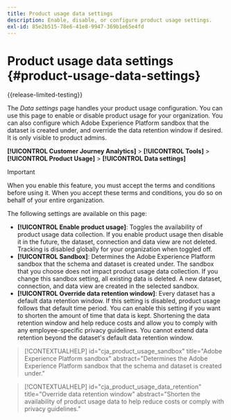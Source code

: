 ```yaml
---
title: Product usage data settings
description: Enable, disable, or configure product usage settings.
exl-id: 85e2b515-78e6-41e8-9947-369b1e65e4fd
---
```

# Product usage data settings {#product-usage-data-settings}

{{release-limited-testing}}

The _Data settings_ page handles your product usage configuration. You can use this page to enable or disable product usage for your organization. You can also configure which Adobe Experience Platform sandbox that the dataset is created under, and override the data retention window if desired. It is only visible to product admins.

**[!UICONTROL Customer Journey Analytics]** > **[!UICONTROL Tools]** > **[!UICONTROL Product Usage]** > **[!UICONTROL Data settings]**

>[!IMPORTANT]
>When you enable this feature, you must accept the terms and conditions before using it. When you accept these terms and conditions, you do so on behalf of your entire organization.

The following settings are available on this page:

* **[!UICONTROL Enable product usage]**: Toggles the availability of product usage data collection. If you enable product usage then disable it in the future, the dataset, connection and data view are not deleted. Tracking is disabled globally for your organization when toggled off.
* **[!UICONTROL Sandbox]**: Determines the Adobe Experience Platform sandbox that the schema and dataset is created under. The sandbox that you choose does not impact product usage data collection. If you change this sandbox setting, all existing data is deleted. A new dataset, connection, and data view are created in the selected sandbox.
* **[!UICONTROL Override data retention window]**: Every dataset has a default data retention window. If this setting is disabled, product usage follows that default time period. You can enable this setting if you want to shorten the amount of time that data is kept. Shortening the data retention window and help reduce costs and allow you to comply with any employee-specific privacy guidelines. You cannot extend data retention beyond the dataset's default data retention window. 

>[!CONTEXTUALHELP]
>id="cja_product_usage_sandbox"
>title="Adobe Experience Platform sandbox"
>abstract="Determines the Adobe Experience Platform sandbox that the schema and dataset is created under."

>[!CONTEXTUALHELP]
>id="cja_product_usage_data_retention"
>title="Override data retention window"
>abstract="Shorten the availability of product usage data to help reduce costs or comply with privacy guidelines."
